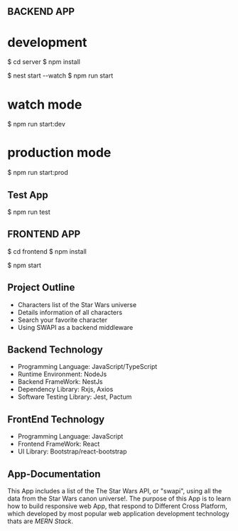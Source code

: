 ## BACKEND APP
# development

$ cd server
$ npm install

$ nest start --watch
$ npm run start

# watch mode
$ npm run start:dev

# production mode
$ npm run start:prod

## Test App
$ npm run test

## FRONTEND APP

$ cd frontend
$ npm install

$ npm start


## Project Outline

* Characters list of the Star Wars universe
* Details information of all characters
* Search your favorite character
* Using SWAPI as a backend middleware

## Backend Technology

* Programming Language: JavaScript/TypeScript
* Runtime Environment: NodeJs
* Backend FrameWork: NestJs
* Dependency Library: Rxjs, Axios
* Software Testing Library: Jest, Pactum

## FrontEnd Technology

* Programming Language: JavaScript
* Frontend FrameWork: React
* UI Library: Bootstrap/react-bootstrap

## App-Documentation
This App includes a list of the The Star Wars API, or "swapi", using all the data from the Star Wars canon universe!. The purpose of this App is to learn how to build responsive web App, that respond to Different Cross Platform, which developed by most popular web application development technology thats are *MERN Stack*. 
